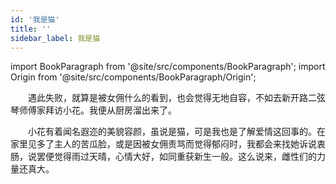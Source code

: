 ```yaml
---
id: '我是猫'
title: ''
sidebar_label: 我是猫
---
```


import BookParagraph from '@site/src/components/BookParagraph';
import Origin from '@site/src/components/BookParagraph/Origin';

<BookParagraph section="一">
&emsp;&emsp;遇此失败，就算是被女佣什么的看到，也会觉得无地自容，不如去新开路二弦琴师傅家拜访小花。我便从厨房溜出来了。

&emsp;&emsp;小花有着闻名遐迩的美貌容颜，虽说是猫，可是我也是了解爱情这回事的。在家里见多了主人的苦瓜脸，或是因被女佣责骂而觉得郁闷时，我都会来找她诉说衷肠，说罢便觉得雨过天晴，心情大好，如同重获新生一般。这么说来，雌性们的力量还真大。
</BookParagraph>

<Origin book_name="《我是猫》" author="夏目漱石" />